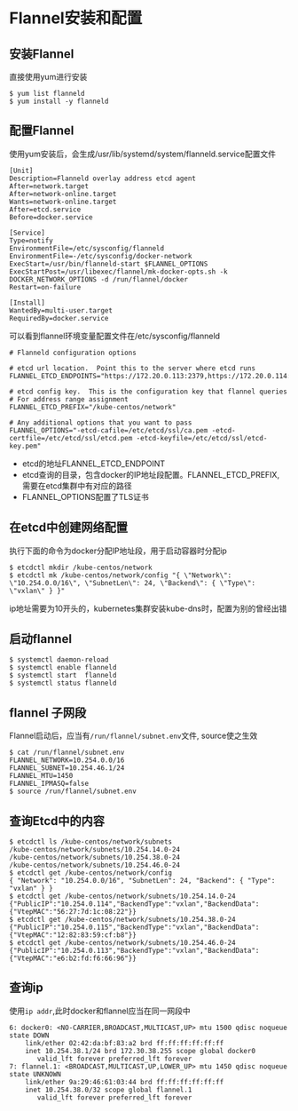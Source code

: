 # Flannel安装和配置

## 安装Flannel
直接使用yum进行安装
```
$ yum list flanneld
$ yum install -y flanneld
```
## 配置Flannel
使用yum安装后，会生成/usr/lib/systemd/system/flanneld.service配置文件
```
[Unit]
Description=Flanneld overlay address etcd agent
After=network.target
After=network-online.target
Wants=network-online.target
After=etcd.service
Before=docker.service

[Service]
Type=notify
EnvironmentFile=/etc/sysconfig/flanneld
EnvironmentFile=-/etc/sysconfig/docker-network
ExecStart=/usr/bin/flanneld-start $FLANNEL_OPTIONS
ExecStartPost=/usr/libexec/flannel/mk-docker-opts.sh -k DOCKER_NETWORK_OPTIONS -d /run/flannel/docker
Restart=on-failure

[Install]
WantedBy=multi-user.target
RequiredBy=docker.service
```
可以看到flannel环境变量配置文件在/etc/sysconfig/flanneld
```
# Flanneld configuration options  

# etcd url location.  Point this to the server where etcd runs
FLANNEL_ETCD_ENDPOINTS="https://172.20.0.113:2379,https://172.20.0.114:2379,https://172.20.0.115:2379"

# etcd config key.  This is the configuration key that flannel queries
# For address range assignment
FLANNEL_ETCD_PREFIX="/kube-centos/network"

# Any additional options that you want to pass
FLANNEL_OPTIONS="-etcd-cafile=/etc/etcd/ssl/ca.pem -etcd-certfile=/etc/etcd/ssl/etcd.pem -etcd-keyfile=/etc/etcd/ssl/etcd-key.pem"
```
* etcd的地址FLANNEL_ETCD_ENDPOINT
* etcd查询的目录，包含docker的IP地址段配置。FLANNEL_ETCD_PREFIX, 需要在etcd集群中有对应的路径
* FLANNEL_OPTIONS配置了TLS证书

## 在etcd中创建网络配置
执行下面的命令为docker分配IP地址段，用于启动容器时分配ip
```
$ etcdctl mkdir /kube-centos/network
$ etcdctl mk /kube-centos/network/config "{ \"Network\": \"10.254.0.0/16\", \"SubnetLen\": 24, \"Backend\": { \"Type\": \"vxlan\" } }"
```
ip地址需要为10开头的，kubernetes集群安装kube-dns时，配置为别的曾经出错
## 启动flannel
```
$ systemctl daemon-reload
$ systemctl enable flanneld
$ systemctl start  flanneld
$ systemctl status flanneld
```
## flannel 子网段
Flannel启动后，应当有`/run/flannel/subnet.env`文件, source使之生效
```
$ cat /run/flannel/subnet.env
FLANNEL_NETWORK=10.254.0.0/16
FLANNEL_SUBNET=10.254.46.1/24
FLANNEL_MTU=1450
FLANNEL_IPMASQ=false
$ source /run/flannel/subnet.env
```

## 查询Etcd中的内容
```
$ etcdctl ls /kube-centos/network/subnets
/kube-centos/network/subnets/10.254.14.0-24
/kube-centos/network/subnets/10.254.38.0-24
/kube-centos/network/subnets/10.254.46.0-24
$ etcdctl get /kube-centos/network/config
{ "Network": "10.254.0.0/16", "SubnetLen": 24, "Backend": { "Type": "vxlan" } }
$ etcdctl get /kube-centos/network/subnets/10.254.14.0-24
{"PublicIP":"10.254.0.114","BackendType":"vxlan","BackendData":{"VtepMAC":"56:27:7d:1c:08:22"}}
$ etcdctl get /kube-centos/network/subnets/10.254.38.0-24
{"PublicIP":"10.254.0.115","BackendType":"vxlan","BackendData":{"VtepMAC":"12:82:83:59:cf:b8"}}
$ etcdctl get /kube-centos/network/subnets/10.254.46.0-24
{"PublicIP":"10.254.0.113","BackendType":"vxlan","BackendData":{"VtepMAC":"e6:b2:fd:f6:66:96"}}
```
## 查询ip
使用`ip addr`,此时docker和flannel应当在同一网段中
```
6: docker0: <NO-CARRIER,BROADCAST,MULTICAST,UP> mtu 1500 qdisc noqueue state DOWN 
    link/ether 02:42:da:bf:83:a2 brd ff:ff:ff:ff:ff:ff
    inet 10.254.38.1/24 brd 172.30.38.255 scope global docker0
       valid_lft forever preferred_lft forever
7: flannel.1: <BROADCAST,MULTICAST,UP,LOWER_UP> mtu 1450 qdisc noqueue state UNKNOWN 
    link/ether 9a:29:46:61:03:44 brd ff:ff:ff:ff:ff:ff
    inet 10.254.38.0/32 scope global flannel.1
       valid_lft forever preferred_lft forever
```